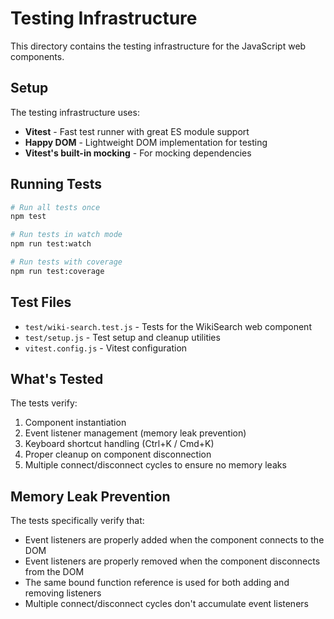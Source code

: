 # Testing Infrastructure

This directory contains the testing infrastructure for the JavaScript web components.

## Setup

The testing infrastructure uses:
- **Vitest** - Fast test runner with great ES module support
- **Happy DOM** - Lightweight DOM implementation for testing
- **Vitest's built-in mocking** - For mocking dependencies

## Running Tests

```bash
# Run all tests once
npm test

# Run tests in watch mode
npm run test:watch

# Run tests with coverage
npm run test:coverage
```

## Test Files

- `test/wiki-search.test.js` - Tests for the WikiSearch web component
- `test/setup.js` - Test setup and cleanup utilities
- `vitest.config.js` - Vitest configuration

## What's Tested

The tests verify:
1. Component instantiation
2. Event listener management (memory leak prevention)
3. Keyboard shortcut handling (Ctrl+K / Cmd+K)
4. Proper cleanup on component disconnection
5. Multiple connect/disconnect cycles to ensure no memory leaks

## Memory Leak Prevention

The tests specifically verify that:
- Event listeners are properly added when the component connects to the DOM
- Event listeners are properly removed when the component disconnects from the DOM
- The same bound function reference is used for both adding and removing listeners
- Multiple connect/disconnect cycles don't accumulate event listeners